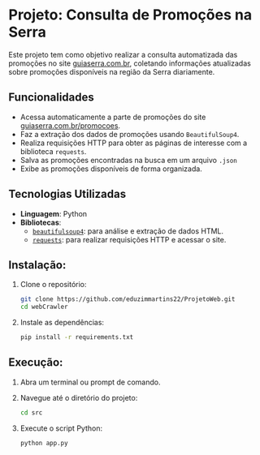 # Projeto: Consulta de Promoções na Serra

Este projeto tem como objetivo realizar a consulta automatizada das promoções no site [guiaserra.com.br](https://www.guiaserra.com.br), coletando informações atualizadas sobre promoções disponíveis na região da Serra diariamente.

## Funcionalidades

- Acessa automaticamente a parte de promoções do site [guiaserra.com.br/promocoes](https://www.guiaserra.com.br/promocoes).
- Faz a extração dos dados de promoções usando `BeautifulSoup4`.
- Realiza requisições HTTP para obter as páginas de interesse com a biblioteca `requests`.
- Salva as promoções encontradas na busca em um arquivo `.json`
- Exibe as promoções disponíveis de forma organizada.

## Tecnologias Utilizadas

- **Linguagem**: Python
- **Bibliotecas**:
    - [`beautifulsoup4`](https://www.crummy.com/software/BeautifulSoup/bs4/doc/): para análise e extração de dados HTML.
    - [`requests`](https://docs.python-requests.org/en/master/): para realizar requisições HTTP e acessar o site.

## Instalação:
1. Clone o repositório:

   ```bash
   git clone https://github.com/eduzimmartins22/ProjetoWeb.git
   cd webCrawler
   ```
   
2. Instale as dependências:

	```bash
	pip install -r requirements.txt
	```

## Execução:
1. Abra um terminal ou prompt de comando.

2. Navegue até o diretório do projeto:

	```bash
	cd src
	```

3. Execute o script Python:

	```bash
	python app.py
	```
